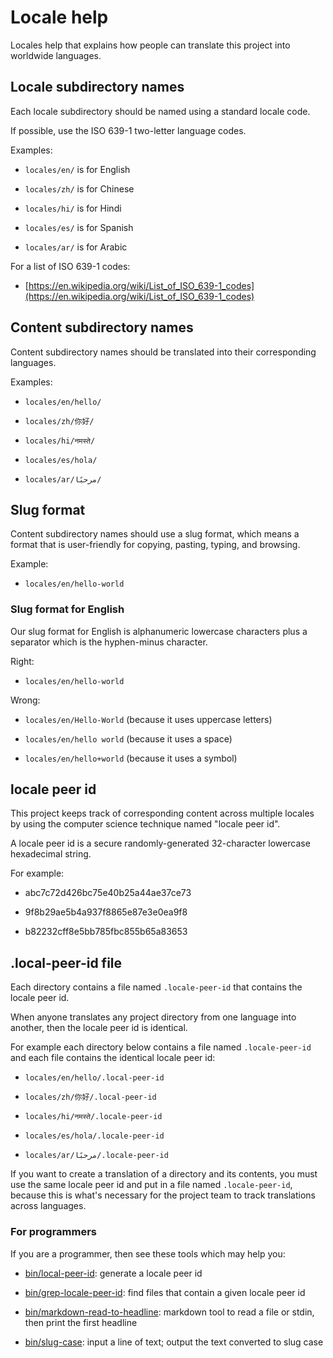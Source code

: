 # Locale help

Locales help that explains how people can translate this project into worldwide languages.


## Locale subdirectory names

Each locale subdirectory should be named using a standard locale code.

If possible, use the ISO 639-1 two-letter language codes.

Examples:

* `locales/en/` is for English

* `locales/zh/` is for Chinese

* `locales/hi/` is for Hindi

* `locales/es/` is for Spanish

* `locales/ar/` is for Arabic

For a list of ISO 639-1 codes:

* [https://en.wikipedia.org/wiki/List_of_ISO_639-1_codes](https://en.wikipedia.org/wiki/List_of_ISO_639-1_codes)


## Content subdirectory names

Content subdirectory names should be translated into their corresponding languages.

Examples:

* `locales/en/hello/`

* `locales/zh/你好/`

* `locales/hi/नमस्ते/`

* `locales/es/hola/`

* `locales/ar/مرحبًا/`


## Slug format

Content subdirectory names should use a slug format, which means a format that is user-friendly for copying, pasting, typing, and browsing. 

Example:

* `locales/en/hello-world`


### Slug format for English

Our slug format for English is alphanumeric lowercase characters plus a separator which is the hyphen-minus character.

Right:

* `locales/en/hello-world`

Wrong:

* `locales/en/Hello-World` (because it uses uppercase letters)

* `locales/en/hello world` (because it uses a space)

* `locales/en/hello+world` (because it uses a symbol)


## locale peer id

This project keeps track of corresponding content across multiple locales by using the computer science technique named "locale peer id".

A locale peer id is a secure randomly-generated 32-character lowercase hexadecimal string.

For example:

* abc7c72d426bc75e40b25a44ae37ce73

* 9f8b29ae5b4a937f8865e87e3e0ea9f8

* b82232cff8e5bb785fbc855b65a83653


## .local-peer-id file

Each directory contains a file named `.locale-peer-id` that contains the locale peer id.

When anyone translates any project directory from one language into another, then the locale peer id is identical. 

For example each directory below contains a file named `.locale-peer-id` and each file contains the identical locale peer id:

* `locales/en/hello/.local-peer-id`

* `locales/zh/你好/.local-peer-id`

* `locales/hi/नमस्ते/.locale-peer-id`

* `locales/es/hola/.locale-peer-id`

* `locales/ar/مرحبًا/.locale-peer-id`

If you want to create a translation of a directory and its contents, you must use the same locale peer id and put in a file named `.locale-peer-id`, because this is what's necessary for the project team to track translations across languages.


###  For programmers

If you are a programmer, then see these tools which may help you:

* [bin/local-peer-id](bin/local-peer-id): generate a locale peer id

* [bin/grep-locale-peer-id](bin/grep-locale-peer-id): find files that contain a given locale peer id

* [bin/markdown-read-to-headline](bin/markdown-read-to-headline): markdown tool to read a file or stdin, then print the first headline

* [bin/slug-case](bin/slug-case): input a line of text; output the text converted to slug case
